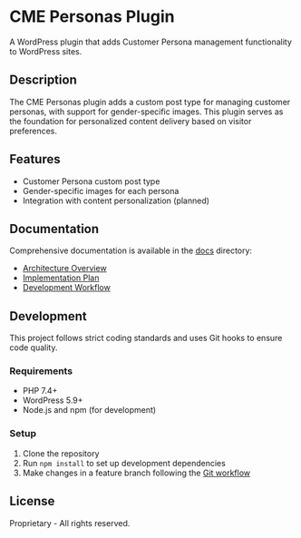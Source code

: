 # CME Personas Plugin

A WordPress plugin that adds Customer Persona management functionality to WordPress sites.

## Description

The CME Personas plugin adds a custom post type for managing customer personas, with support for gender-specific images. This plugin serves as the foundation for personalized content delivery based on visitor preferences.

## Features

- Customer Persona custom post type
- Gender-specific images for each persona
- Integration with content personalization (planned)

## Documentation

Comprehensive documentation is available in the [docs](./docs) directory:

- [Architecture Overview](./docs/architecture/OVERVIEW.md)
- [Implementation Plan](./docs/architecture/IMPLEMENTATION_PLAN.md)
- [Development Workflow](./docs/development/DEVELOPMENT_WORKFLOW.md)

## Development

This project follows strict coding standards and uses Git hooks to ensure code quality.

### Requirements

- PHP 7.4+
- WordPress 5.9+
- Node.js and npm (for development)

### Setup

1. Clone the repository
2. Run `npm install` to set up development dependencies
3. Make changes in a feature branch following the [Git workflow](./docs/development/GIT_WORKFLOW.md)

## License

Proprietary - All rights reserved.
